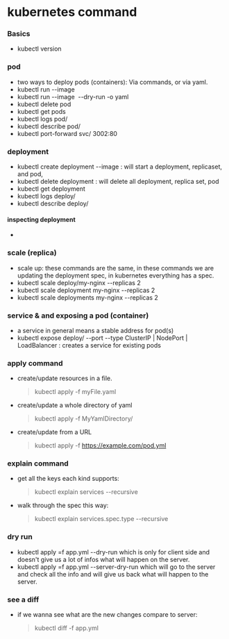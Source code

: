 # kubernetes command

### Basics

- kubectl version

### pod

- two ways to deploy pods (containers): Via commands, or via yaml.
- kubectl run <name of the pod> --image <image name>
- kubectl run <name of the pod> --image <image name> --dry-run -o yaml
- kubectl delete pod <name of the pod>
- kubectl get pods
- kubectl logs pod/<name of the pod>
- kubectl describe pod/<name of the pod>
- kubectl port-forward svc/<name of the pod> 3002:80

### deployment

- kubectl create deployment <name of the deployment> --image <name of the image> : will start a deployment, replicaset, and pod,
- kubectl delete deployment <my-nginx> : will delete all deployment, replica set, pod
- kubectl get deployment
- kubectl logs deploy/<name of the deployment>
- kubectl describe deploy/<name of the deployment>

#### inspecting deployment

-

### scale (replica)

- scale up: these commands are the same, in these commands we are updating the deployment spec, in kubernetes everything has a spec.
- kubectl scale deploy/my-nginx --replicas 2
- kubectl scale deployment my-nginx --replicas 2
- kubectl scale deployments my-nginx --replicas 2

### service & and exposing a pod (container)

- a service in general means a stable address for pod(s)
- kubectl expose deploy/<deployment name> --port <port number> --type ClusterIP | NodePort | LoadBalancer : creates a service for existing pods

### apply command

- create/update resources in a file.

  > kubectl apply -f myFile.yaml

- create/update a whole directory of yaml

  > kubectl apply -f MyYamlDirectory/

- create/update from a URL
  > kubectl apply -f https://example.com/pod.yml

### explain command

- get all the keys each kind supports:
  > kubectl explain services --recursive
- walk through the spec this way:
  > kubectl explain services.spec.type --recursive

### dry run

- kubectl apply =f app.yml --dry-run which is only for client side and doesn't give us a lot of infos what will happen on the server.
- kubectl apply =f app.yml --server-dry-run which will go to the server and check all the info and will give us back what will happen to the server.

### see a diff

- if we wanna see what are the new changes compare to server:
  > kubectl diff -f app.yml
